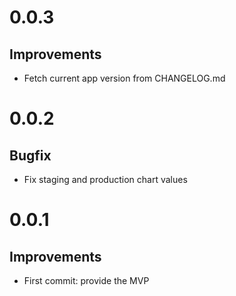 # 0.0.3
## Improvements
- Fetch current app version from CHANGELOG.md

# 0.0.2
## Bugfix
- Fix staging and production chart values

# 0.0.1
## Improvements
- First commit: provide the MVP

